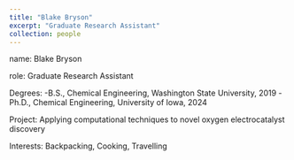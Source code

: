 ```yaml
---
title: "Blake Bryson"
excerpt: "Graduate Research Assistant"
collection: people
---
```


name: Blake Bryson

role: Graduate Research Assistant

Degrees: 
-B.S., Chemical Engineering, Washington State University, 2019
-Ph.D., Chemical Engineering, University of Iowa, 2024

Project: Applying computational techniques to novel oxygen electrocatalyst discovery

Interests: Backpacking, Cooking, Travelling 
